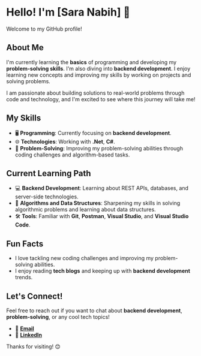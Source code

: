 # Hello! I'm [Sara Nabih] 👋

Welcome to my GitHub profile!

## About Me
I'm currently learning the **basics** of programming and developing my **problem-solving skills**. I'm also diving into **backend development**. I enjoy learning new concepts and improving my skills by working on projects and solving problems.

I am passionate about building solutions to real-world problems through code and technology, and I'm excited to see where this journey will take me!

## My Skills
- 🖥 **Programming**: Currently focusing on **backend development**.
- 🌐 **Technologies**: Working with **.Net**, **C#**.
- 🧠 **Problem-Solving**: Improving my problem-solving abilities through coding challenges and algorithm-based tasks.

## Current Learning Path
- 💻 **Backend Development**: Learning about REST APIs, databases, and server-side technologies.
- 🔄 **Algorithms and Data Structures**: Sharpening my skills in solving algorithmic problems and learning about data structures.
- 🛠 **Tools**: Familiar with **Git**, **Postman**, **Visual Studio**, and **Visual Studio Code**.

## Fun Facts
- I love tackling new coding challenges and improving my problem-solving abilities.
- I enjoy reading **tech blogs** and keeping up with **backend development** trends.

## Let's Connect!
Feel free to reach out if you want to chat about **backend development**, **problem-solving**, or any cool tech topics!

- 📧 **[Email](nabihsara8@gmail.com)**
- 💼 **[LinkedIn](https://www.linkedin.com/in/sara-nabih-4168212a3?utm_source=share&utm_campaign=share_via&utm_content=profile&utm_medium=android_app)**

Thanks for visiting! 😊
